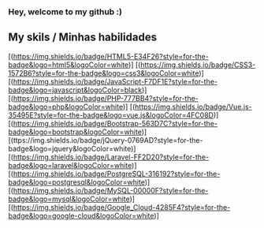 ### Hey, welcome to my github :)

## My skils / Minhas habilidades
[(https://img.shields.io/badge/HTML5-E34F26?style=for-the-badge&logo=html5&logoColor=white)]
[(https://img.shields.io/badge/CSS3-1572B6?style=for-the-badge&logo=css3&logoColor=white)]
[(https://img.shields.io/badge/JavaScript-F7DF1E?style=for-the-badge&logo=javascript&logoColor=black)]
[(https://img.shields.io/badge/PHP-777BB4?style=for-the-badge&logo=php&logoColor=white)]
[(https://img.shields.io/badge/Vue.js-35495E?style=for-the-badge&logo=vue.js&logoColor=4FC08D)]
[(https://img.shields.io/badge/Bootstrap-563D7C?style=for-the-badge&logo=bootstrap&logoColor=white)]
[(ttps://img.shields.io/badge/jQuery-0769AD?style=for-the-badge&logo=jquery&logoColor=white)]
[(https://img.shields.io/badge/Laravel-FF2D20?style=for-the-badge&logo=laravel&logoColor=white)]
[(https://img.shields.io/badge/PostgreSQL-316192?style=for-the-badge&logo=postgresql&logoColor=white)]
[(https://img.shields.io/badge/MySQL-00000F?style=for-the-badge&logo=mysql&logoColor=white)]
[(https://img.shields.io/badge/Google_Cloud-4285F4?style=for-the-badge&logo=google-cloud&logoColor=white)]
